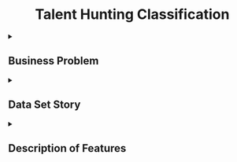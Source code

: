 <h1 align="center">Talent Hunting Classification</h1> 

<details>
<summary><h2 align="left">Business Problem</h2></summary>
Predicting which class (average, highlighted) players are according to the scores given by the Scouts to the characteristics of the players.
</details>


<details>
<summary><h2 align="left">Data Set Story</h2></summary>
The data set consists of information from Scoutium, which includes the features and scores of the football players evaluated by the scouts according to the characteristics of the footballers observed in the matches. This data set is hidden.
</details>


<details>
<summary><h2 align="left">Description of Features</h2></summary>

<h3 align="left">Scoutium Attributes CSV File</h3>

|**FEATURE**| **DESCRIPTION** |
| --- | --- | 
|task_response_id|The set of a scout's assessments of all players on a team's roster in a match| 
|match_id|The id of the match|
|evaluator_id|The id of the evaluator(scout)|
|player_id|The id of the player|
|position_id|The id of the position played by the relevant player in that match. 1-Goalkeeper, 2-Stopper, 3-Right-back, 4-Left-back, 5-Defensive midfielder, 6-Central midfield, 7-Right wing, 8-Left wing, 9-Attacking midfielder, 10-Striker|
|analysis_id|A set containing a scout's attribute evaluations of a player in a match|
|attribute_id|The id of each attribute the players were evaluated for|
|attribute_value|Value (points) given by a scout to a player's attribute|

<h3 align="left">Scoutium Potential Labels CSV File</h3>

|**FEATURE**| **DESCRIPTION** |
| --- | --- | 
|task_response_id|The set of a scout's assessments of all players on a team's roster in a match| 
|match_id|The id of the match|
|evaluator_id|The id of the evaluator(scout)|
|player_id|The id of the player|
|potential_label|Label showing the final decision of an observer regarding a player in the match. (target)|
</details>